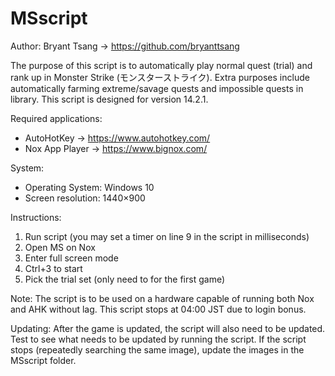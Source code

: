 # MSscript
Author: Bryant Tsang → https://github.com/bryanttsang

The purpose of this script is to automatically play normal quest (trial) and rank up in Monster Strike (モンスターストライク).
Extra purposes include automatically farming extreme/savage quests and impossible quests in library.
This script is designed for version 14.2.1.

Required applications:
- AutoHotKey → https://www.autohotkey.com/
- Nox App Player → https://www.bignox.com/

System:
- Operating System: Windows 10
- Screen resolution: 1440×900

Instructions:
1. Run script (you may set a timer on line 9 in the script in milliseconds)
2. Open MS on Nox
3. Enter full screen mode
4. Ctrl+3 to start
5. Pick the trial set (only need to for the first game)

Note:
The script is to be used on a hardware capable of running both Nox and AHK without lag.
This script stops at 04:00 JST due to login bonus.

Updating:
After the game is updated, the script will also need to be updated.
Test to see what needs to be updated by running the script.
If the script stops (repeatedly searching the same image), update the images in the MSscript folder.
